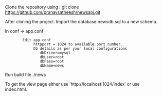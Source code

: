 Clone the repository using : git clone https://github.com/pranavsatheesh/newsapi.git

After cloning the project. Import the database newsdb.sql to a new schema.

In conf -> app.conf
            
            Edit app.conf
                 httpport = 1024 to available port number.
                 Db details as per your local configurations
                    dbDriver=mysql
                    dbUser=root
                    dbPass=root
                    dbName=news
Run build file ./news

To get the view page either use 'http://localhost:1024/index' or use index.html.
